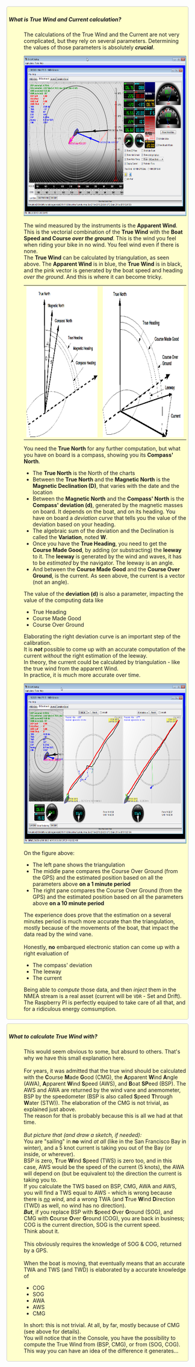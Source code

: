 <div style="padding: 5px; background:#ffffcc; border-radius:5px; border:1px solid #CCC; margin-top:10px; margin-left: 10px; margin-right: 10px;">
  <dl>
    <dt><h5>What is True Wind and Current calculation?</h5></dt>
    <dd>
      <div id="true-wind" style="display: block;">
        The calculations of the True Wind and the Current are not very complicated, but they rely on several parameters. Determining the values of those parameters is absolutely <b><i>crucial</i></b>.
        <br>
        <p style="text-align: center;">
          <img src="img/tw.png" width="634" height="424" alt="All the calculation elements" title="All the calculation elements">
        </p>
        The wind measured by the instruments is the <b>Apparent Wind</b>. This is the vectorial combination of the <b>True Wind</b> with the <b>Boat Speed and Course <i>over the ground</i></b>. This is the wind you feel when riding your bike in no wind. You feel wind even if there is none.
        <br>
        The <b>True Wind</b> can be calculated by triangulation, as seen above. The <b>Apparent Wind</b> is in blue, the <b>True Wind</b> is in black, and the pink vector is generated by the boat speed and heading <i>over the ground</i>. And this is where it can become tricky.
        <p style="text-align: center; align: center;">
          <table style="margin: auto;">
            <tr>
              <td><img src="img/headings.png" width="397" height="400" alt="All the headings" title="All the headings"></td>
              <td><img src="img/all.vectors.png" width="450" height="400" alt="All the calculation elements" title="All the calculation elements"></td>
            </tr>
          </table>
        </p>
        You need the <b>True North</b> for any further computation, but what you have on board is a compass, showing you its <b>Compass' North</b>.
        <ul>
          <li>The <b>True North</b> is the North of the charts</li>
          <li>Between the <b>True North</b> and the <b>Magnetic North</b> is the <b>Magnetic Declination (D)</b>, that varies with the date and the location</li>
          <li>Between the <b>Magnetic North</b> and the <b>Compass' North</b> is the <b>Compass' deviation (d)</b>, generated by the magnetic masses on board. It depends on the boat, and on its heading. You have on board a <i>deviation curve</i> that tells you the value of the deviation based on your heading.</li>
          <li>The algebraic sum of the deviation and the Declination is called the <b>Variation</b>, noted <b>W</b>.</li>
          <li>Once you have the <b>True Heading</b>, you need to get the <b>Course Made Good</b>, by adding (or substracting) the <b>leeway</b> to it. The <b>leeway</b> is generated by the wind and waves, it has to be <i>estimated</i> by the navigator. The leeway is an angle.</li>
          <li>And between the <b>Course Made Good</b> and the <b>Course Over Ground</b>, is the current. As seen above, the current is a vector (not an angle).</li>
        </ul>
        The value of the <b>deviation (d)</b> is also a parameter, impacting the value of the computing data like
        <ul>
          <li>True Heading</li>
          <li>Course Made Good</li>
          <li>Course Over Ground</li>
        </ul>
        Elaborating the right deviation curve is an important step of the calibration.
        <br/>
        It is <i><b>not</b></i> possible to come up with an accurate computation of the current <i>without</i> the right estimation of the leeway.
        <br>
        In theory, the current could be calculated by triangulation - like the true wind from the apparent Wind.
        <br>
        In practice, it is much more accurate over time.
        <p style="text-align: center;">
          <img src="img/current.png" width="634" height="424" alt="Current over Time" title="Current over Time">
        </p>
        On the figure above:
        <ul>
          <li>The left pane shows the triangulation</li>
          <li>The middle pane compares the Course Over Ground (from the GPS) and the estimated position based on all the parameters above <b>on a 1 minute period</b></li>
          <li>The right pane compares the Course Over Ground (from the GPS) and the estimated position based on all the parameters above <b>on a 10 minute period</b></li>
        </ul>
        The experience does prove that the estimation on a several minutes period is much more accurate than the triangulation, mostly because of the movements of the boat, that impact the data read by the wind vane.
        <br><br>
        Honestly, <b>no</b> embarqued electronic station can come up with a right evaluation of
        <ul>
          <li>The compass' deviation</li>
          <li>The leeway</li>
          <li>The current</li>
        </ul>
        Being able to <i>compute</i> those data, and then <i>inject</i> them in the NMEA stream is a real asset (current will be <code>VDR</code> - Set and Drift). The Raspberry PI is perfectly equiped to take care of all that, and for a ridiculous energy comsumption.
      </div>
    </dd>
  </dl>
</div>

<div style="padding: 5px; background:#ffffcc; border-radius:5px; border:1px solid #CCC; margin-top:10px; margin-left: 10px; margin-right: 10px;">
<dl>
  <dt><h5>What to calculate True Wind with?</h5></dt>
  <dd>
    <div id="true-wind-calc" style="display: block;">
      This would seem obvious to some, but absurd to others. That's why we have this small explanation here.
      <br><br>
      For years, it was admitted that the true wind should be calculated with the <b>C</b>ourse <b>M</b>ade <b>G</b>ood (CMG), the <b>A</b>pparent <b>W</b>ind <b>A</b>ngle (AWA), <b>A</b>pparent <b>W</b>ind <b>S</b>peed (AWS), and <b>B</b>oat <b>SP</b>eed (BSP). The AWS and AWA are returned by the wind vane and anemometer, BSP by the speedometer (BSP is also called <b>S</b>peed <b>T</b>hrough <b>W</b>ater (STW)). The elaboration of the CMG is not trivial, as explained just above.
      <br>
      The reason for that is probably because this is all we had at that time.
      <br><br>
      <i>But picture that (and draw a sketch, if needed):</i><br>
      You are "sailing" in <b>no</b> wind <i>at all</i> (like in the San Francisco Bay in winter), and a 5 knot current is taking you out of the Bay (or inside, or wherever).
      <br>
      BSP is zero, <b>T</b>rue <b>W</b>ind <b>S</b>peed (TWS) is zero too, and in this case, AWS would be the speed of the current (5 knots), the AWA will depend on (but be equivalent to) the direction the current is taking you to.
      <br>
      If you calculate the TWS based on BSP, CMG, AWA and AWS, you will find a TWS equal to AWS - which is wrong because there is <i><u>no</u> wind</i>, and a wrong TWA (and <b>T</b>rue <b>W</b>ind <b>D</b>irection (TWD) as well, no wind has no direction).
      <br>
      <b><i>But</i></b>, if you replace BSP with <b>S</b>peed <b>O</b>ver <b>G</b>round (SOG), and CMG with <b>C</b>ourse <b>O</b>ver <b>G</b>round (COG), you are back in business; COG is the current direction, SOG is the current speed.
      <br>
      Think about it.
      <br><br>
      This obviously requires the knowledge of SOG &amp; COG, returned by a GPS.
      <br><br>
      When the boat is moving, that eventually means that an accurate TWA and TWS (and TWD) is elaborated by a accurate knowledge of
      <ul>
        <li>COG</li>
        <li>SOG</li>
        <li>AWA</li>
        <li>AWS</li>
        <li>CMG</li>
      </ul>
      In short: this is not trivial. At all, by far, mostly because of CMG (see above for details).
      <br>
      You will notice that in the Console, you have the possibility to compute the True Wind from (BSP, CMG), or from (SOG, COG). This way you can have an idea of the difference it generates...
    </div>
  </dd>
</dl>
</div>

